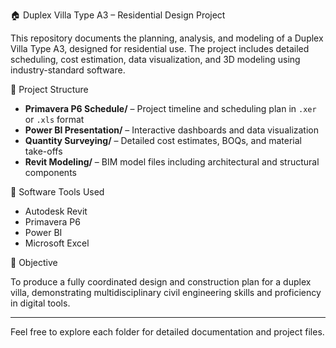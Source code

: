 🏠 Duplex Villa Type A3 – Residential Design Project

This repository documents the planning, analysis, and modeling of a Duplex Villa Type A3, designed for residential use. The project includes detailed scheduling, cost estimation, data visualization, and 3D modeling using industry-standard software.

📂 Project Structure

- **Primavera P6 Schedule/** – Project timeline and scheduling plan in `.xer` or `.xls` format
- **Power BI Presentation/** – Interactive dashboards and data visualization
- **Quantity Surveying/** – Detailed cost estimates, BOQs, and material take-offs
- **Revit Modeling/** – BIM model files including architectural and structural components

🧰 Software Tools Used

- Autodesk Revit
- Primavera P6
- Power BI
- Microsoft Excel

📌 Objective

To produce a fully coordinated design and construction plan for a duplex villa, demonstrating multidisciplinary civil engineering skills and proficiency in digital tools.

---

Feel free to explore each folder for detailed documentation and project files.
